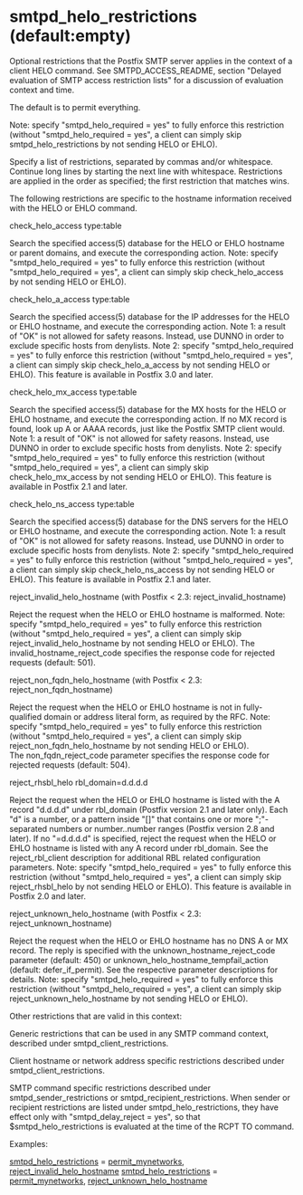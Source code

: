 # smtpd_helo_restrictions (default:empty) 


Optional restrictions that the Postfix SMTP server applies in the
context of a client HELO command.
See SMTPD_ACCESS_README, section "Delayed evaluation of SMTP access
restriction lists" for a discussion of evaluation context and time.



The default is to permit everything.


 Note: specify "smtpd_helo_required = yes" to fully enforce this
restriction (without "smtpd_helo_required = yes", a client can
simply skip smtpd_helo_restrictions by not sending HELO or EHLO).



Specify a list of restrictions, separated by commas and/or whitespace.
Continue long lines by starting the next line with whitespace.
Restrictions are applied in the order as specified; the first
restriction that matches wins.



The following restrictions are specific to the hostname information
received with the HELO or EHLO command.




check_helo_access type:table

Search the specified access(5) database for the HELO or EHLO
hostname or parent domains, and execute the corresponding action.
Note: specify "smtpd_helo_required = yes" to fully enforce this
restriction (without "smtpd_helo_required = yes", a client can
simply skip check_helo_access by not sending HELO or EHLO).  

check_helo_a_access type:table

Search the specified access(5) database for the IP addresses for
the HELO or EHLO hostname, and execute the corresponding action.
Note 1: a result of "OK" is not allowed for safety reasons. Instead,
use DUNNO in order to exclude specific hosts from denylists.  Note
2: specify "smtpd_helo_required = yes" to fully enforce this
restriction (without "smtpd_helo_required = yes", a client can
simply skip check_helo_a_access by not sending HELO or EHLO).  This
feature is available in Postfix 3.0 and later.


check_helo_mx_access type:table

Search the specified access(5) database for the MX hosts for
the HELO or EHLO hostname, and execute the corresponding action.
If no MX record is found, look up A or AAAA records, just like the
Postfix SMTP client would.
Note 1: a result of "OK" is not allowed for safety reasons. Instead,
use DUNNO in order to exclude specific hosts from denylists.  Note
2: specify "smtpd_helo_required = yes" to fully enforce this
restriction (without "smtpd_helo_required = yes", a client can
simply skip check_helo_mx_access by not sending HELO or EHLO).  This
feature is available in Postfix 2.1 and later.


check_helo_ns_access type:table

Search the specified access(5) database for the DNS servers
for the HELO or EHLO hostname, and execute the corresponding action.
Note 1: a result of "OK" is not allowed for safety reasons. Instead,
use DUNNO in order to exclude specific hosts from denylists.  Note
2: specify "smtpd_helo_required = yes" to fully enforce this
restriction (without "smtpd_helo_required = yes", a client can
simply skip check_helo_ns_access by not sending HELO or EHLO). This
feature is available in Postfix 2.1 and later.


reject_invalid_helo_hostname (with Postfix &lt; 2.3: reject_invalid_hostname)

Reject the request when the HELO or EHLO hostname is malformed.
Note: specify "smtpd_helo_required = yes" to fully enforce
this restriction (without "smtpd_helo_required = yes", a client can simply
skip reject_invalid_helo_hostname by not sending HELO or EHLO).
 The invalid_hostname_reject_code specifies the response code
for rejected requests (default: 501).

reject_non_fqdn_helo_hostname (with Postfix &lt; 2.3: reject_non_fqdn_hostname)

Reject the request when the HELO or EHLO hostname is not in
fully-qualified domain or address literal form, as required by the
RFC. Note: specify
"smtpd_helo_required = yes" to fully enforce this restriction
(without "smtpd_helo_required = yes", a client can simply skip
reject_non_fqdn_helo_hostname by not sending HELO or EHLO).  
The non_fqdn_reject_code parameter specifies the response code for
rejected requests (default: 504).

reject_rhsbl_helo rbl_domain=d.d.d.d

Reject the request when the HELO or EHLO hostname is
listed with the A record "d.d.d.d" under rbl_domain
(Postfix version 2.1 and later only).  Each "d" is a number,
or a pattern inside "[]" that contains one or more ";"-separated
numbers or number..number ranges (Postfix version 2.8 and later).
If no "=d.d.d.d" is
specified, reject the request when the HELO or EHLO hostname is
listed with any A record under rbl_domain. See the
reject_rbl_client description for additional RBL related configuration
parameters.  Note: specify "smtpd_helo_required = yes" to fully
enforce this restriction (without "smtpd_helo_required = yes", a
client can simply skip reject_rhsbl_helo by not sending HELO or
EHLO). This feature is available in Postfix 2.0
and later.  

reject_unknown_helo_hostname (with Postfix &lt; 2.3: reject_unknown_hostname)

Reject the request when the HELO or EHLO hostname has no DNS A
or MX record.  The reply is specified with the
unknown_hostname_reject_code parameter (default: 450) or
unknown_helo_hostname_tempfail_action (default: defer_if_permit).
See the respective parameter descriptions for details. 
Note: specify "smtpd_helo_required = yes" to fully
enforce this restriction (without "smtpd_helo_required = yes", a
client can simply skip reject_unknown_helo_hostname by not sending
HELO or EHLO). 




Other restrictions that are valid in this context:




 Generic restrictions that can be used
in any SMTP command context, described under smtpd_client_restrictions.

 Client hostname or network address specific restrictions
described under smtpd_client_restrictions.

 SMTP command specific restrictions described under
smtpd_sender_restrictions or smtpd_recipient_restrictions.  When
sender or recipient restrictions are listed under smtpd_helo_restrictions,
they have effect only with "smtpd_delay_reject = yes", so that
$smtpd_helo_restrictions is evaluated at the time of the RCPT TO
command.




Examples:



<a href="postconf.5.html#smtpd_helo_restrictions">smtpd_helo_restrictions</a> = <a href="postconf.5.html#permit_mynetworks">permit_mynetworks</a>, <a href="postconf.5.html#reject_invalid_helo_hostname">reject_invalid_helo_hostname</a>
<a href="postconf.5.html#smtpd_helo_restrictions">smtpd_helo_restrictions</a> = <a href="postconf.5.html#permit_mynetworks">permit_mynetworks</a>, <a href="postconf.5.html#reject_unknown_helo_hostname">reject_unknown_helo_hostname</a>



